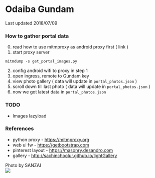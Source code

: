 # Odaiba Gundam
Last updated 2018/07/09

### How to gather portal data

0. read how to use mitmproxy as android proxy first ( link )
1. start proxy server
```
mitmdump -s get_portal_images.py
```
2. config android wifi to proxy in step 1
2. open ingress, remote to Gundam key
3. view photo gallery ( data will update in ```portal_photos.json``` )
4. scroll down till last photo ( data will update in ```portal_photos.json``` )
5. now we got latest data in ```portal_photos.json```

### TODO
* Images lazyload

### References
* python proxy - https://mitmproxy.org
* web ui fw - https://getbootstrap.com
* pinterest layout - https://masonry.desandro.com
* gallery - http://sachinchoolur.github.io/lightGallery

Photo by SANZAI<br><img src='https://camo.githubusercontent.com/267b5ca22d7c70440376f5be1369ff4b8d7cd6c7/687474703a2f2f6c68342e67677068742e636f6d2f43644b55656c4e6a4c4b7070356e486e574e764c5a635545705275323045702d7a484b4d6a4174564e64706d4f686e616b69467565754c357959634c31432d4a5849712d47344c464a4c61436e55547a7046773d7331303234'>
